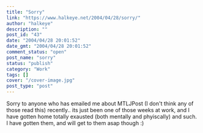 ```yaml
---
title: "Sorry"
link: "https://www.halkeye.net/2004/04/28/sorry/"
author: "halkeye"
description: ""
post_id: "43"
date: "2004/04/28 20:01:52"
date_gmt: "2004/04/28 20:01:52"
comment_status: "open"
post_name: "sorry"
status: "publish"
category: "Work"
tags: []
cover: "/cover-image.jpg"
post_type: "post"
---
```


Sorry to anyone who has emailed me about MTLJPost (I don't think any of those read this) recently.. its just been one of those weeks at work, and I have gotten home totally exausted (both mentally and phyiscally) and such. I have gotten them, and will get to them asap though :)